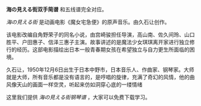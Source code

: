 

**海の見える街双手简谱** 和五线谱完全对应。

_海の見える街_ 是动画电影《魔女宅急便》的原声音乐。由久石让创作。

该电影改编自角野荣子的同名小说，由宫崎骏担任导演，高山南、佐久间玲、山口胜平、户田惠子、信泽三惠子主演。故事讲述的是魔法少女琪琪离开家进行独立修行的经历。这部电影描绘出日本一般青春期女孩在希望独立与自力更生所面临的困境。

久石让，1950年12月6日出生于日本中野市，日本音乐人、作曲家、钢琴家。大师就是大师，所有音乐都是没有语言的，是哼唱的旋律，充满了奇幻的风情，他的曲风像天山的画面一样空灵，听起来仿如洞穿心底的一缕情绪

这里我们提供 _海の見える街钢琴谱_ ，大家可以免费下载学习。

